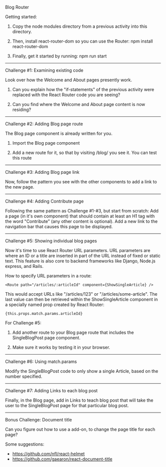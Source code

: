 Blog Router

Getting started:
1. Copy the node modules directory from a previous activity into this
directory.

2. Then, install react-router-dom so you can use the Router:
    npm install react-router-dom

3. Finally, get it started by running:
    npm run start


----------------------
Challenge #1: Examining existing code

Look over how the Welcome and About pages presently work.

1. Can you explain how the "if-statements" of the previous activity were
replaced with the React Router code you are seeing?

2. Can you find where the Welcome and About page content is now residing?

----------------------
Challenge #2: Adding Blog page route

The Blog page component is already written for you.

1. Import the Blog page component

2. Add a new route for it, so that by visiting /blog/ you see it. You can test
this route


----------------------
Challenge #3: Adding Blog page link

Now, follow the pattern you see with the other components to add a link to the
new page.


----------------------
Challenge #4: Adding Contribute page

Following the same pattern as Challenge #1-#3, but start from scratch: Add a
page (in it's own component) that should contain at least an H1 tag with the
word "Contribute" (any other content is optional). Add a new link to the
navigation bar that causes this page to be displayed.


----------------------
Challenge #5: Showing individual blog pages

Now it's time to use React Router URL parameters. URL parameters are where an
ID or a title are inserted in part of the URL instead of fixed or static text.
This feature is also core to backend frameworks like Django, Node.js express,
and Rails.

How to specify URL parameters in a route:

    <Route path="/articles/:articleId" component={ShowSingleArticle} />

This would accept URLs like "/articles/123" or "/articles/some-article". The
last value can then be retrieved within the ShowSingleArticle component in a
specially named prop created by React Router:

    {this.props.match.params.articleId}

For Challenge #5:
1. Add another route to your Blog page route that includes the SingleBlogPost
page component.

2. Make sure it works by testing it in your browser.


----------------------
Challenge #6: Using match.params

Modify the SingleBlogPost code to only show a single Article, based on the
number specified.


----------------------
Challenge #7: Adding Links to each blog post

Finally, in the Blog page, add in Links to teach blog post that will take the
user to the SingleBlogPost page for that particular blog post.


----------------------
Bonus Challenge: Document title

Can you figure out how to use a add-on, to change the page title for each page?

Some suggestions:
* https://github.com/nfl/react-helmet
* https://github.com/gaearon/react-document-title

